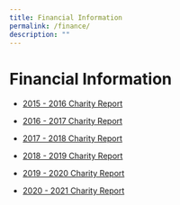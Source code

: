 ```yaml
---
title: Financial Information
permalink: /finance/
description: ""
---
```

Financial Information
=====================

* [2015 - 2016 Charity Report](/files/2015%202016%20CHARITY%20REPORT%20-%20Anglo-Chinese%20School%20(Junior).pdf)

* [2016 - 2017 Charity Report](/files/Financial%20Information%20for%20FY17_ACSJ_V.pdf)

* [2017 - 2018 Charity Report](/files/2018%20Charity%20Report%20Anglo-Chinese%20School%20(Junior).pdf)

* [2018 - 2019 Charity Report](/files/ACSJ_Summary%20of%20Donations%20related%20Funds%20Financial%20Information%20for%20FY2019.pdf)

* [2019 - 2020 Charity Report](/files/ACSJ%20Summary%20of%20Donations%20related%20Funds%20Financial%20Information%20Table%20for%20FY2020.pdf)

* [2020 - 2021 Charity Report](/files/ACSJ%20Summary%20of%20Donations%20related%20Funds%20Financial%20Information%20Table%20for%20FY2020.pdf)